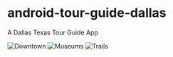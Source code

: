# android-tour-guide-dallas
A Dallas Texas Tour Guide App

![Downtown](http://throw.rocks/android-projects/tour-guide/tour-guide-downtown.png)
![Museums](http://throw.rocks/android-projects/tour-guide/tour-guide-museums.png)
![Trails](http://throw.rocks/android-projects/tour-guide/tour-guide-trails.png)
